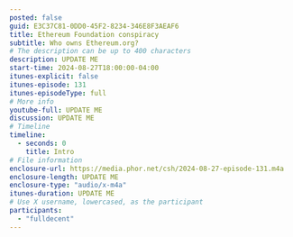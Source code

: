 ```yaml
---
posted: false
guid: E3C37C81-0DD0-45F2-8234-346E8F3AEAF6
title: Ethereum Foundation conspiracy
subtitle: Who owns Ethereum.org?
# The description can be up to 400 characters
description: UPDATE ME
start-time: 2024-08-27T18:00:00-04:00
itunes-explicit: false
itunes-episode: 131
itunes-episodeType: full
# More info
youtube-full: UPDATE ME
discussion: UPDATE ME
# Timeline
timeline:
  - seconds: 0
    title: Intro
# File information
enclosure-url: https://media.phor.net/csh/2024-08-27-episode-131.m4a
enclosure-length: UPDATE ME
enclosure-type: "audio/x-m4a"
itunes-duration: UPDATE ME
# Use X username, lowercased, as the participant
participants:
  - "fulldecent"
---
```


<!--end of quick notes-->
